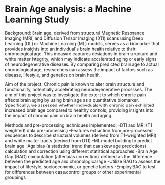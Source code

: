 # Brain Age analysis: a Machine Learning Study
Background: 
Brain age, derived from structural Magnetic Resonance Imaging (MRI) and Diffusion Tensor Imaging (DTI) scans using Deep Learning (DL) or Machine Learning (ML) models, serves as a biomarker that provides insights into an individual's brain health relative to their chronological age. This measure captures deviations in brain structure and white matter integrity, which may indicate accelerated aging or early signs of neurodegenerative diseases. By comparing predicted brain age to actual chronological age, researchers can assess the impact of factors such as disease, lifestyle, and genetics on brain health.

Aim of the project: 
Chronic pain is known to alter brain structure and functionality, potentially accelerating neurodegenerative processes. The aim of this project was to investigate the extent to which chronic pain affects brain aging by using brain age as a quantitative biomarker. Specifically, we assessed whether individuals with chronic pain exhibited increased brain age compared to healthy controls, providing insights into the impact of chronic pain on brain health and aging.

Methods and pre-processing techniques implemented:
-DTI and MRI (T1 weighted) data pre-processing
-Features extraction from pre-processed sequences to describe structural volumes (derived from T1-weighted MRI) and white matter tracts (derived from DTI)
-ML model building to predict brain age
-Age bias (a statistical trend that can skew age predictions) calculation and correction using different statistical approaches
-Brain Age Gap (BAG) computation (after bias correction), defined as the difference between the predicted age and chronological age
-Utilize BAG to assess the impact of lifestyle, socioeconomic, or genetic factors
-Employ BAG to test for differences between case/control groups or other experimental groupings


